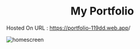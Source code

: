 <h1 align="center">My Portfolio</h1>

<p>Hosted On URL : <a href=https://portfolio-119dd.web.app>https://portfolio-119dd.web.app</a>/</p>


![homescreen](https://github.com/AT3140/my_portfolio/assets/88228233/187bb875-30b8-4bb7-871f-fa770a54af5e)
